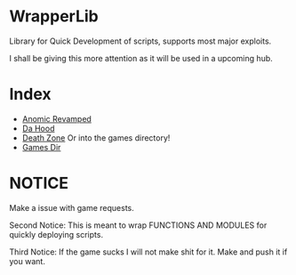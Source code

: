 # WrapperLib
Library for Quick Development of scripts, supports most major exploits.

I shall be giving this more attention as it will be used in a upcoming hub. 

# Index
- [Anomic Revamped](games/anomic-revamp)
- [Da Hood](games/da-hood)
- [Death Zone](games/death-zone)
Or into the games directory!
- [Games Dir](games)

# NOTICE
Make a issue with game requests. 

Second Notice: This is meant to wrap FUNCTIONS AND MODULES for quickly deploying scripts. 

Third Notice: If the game sucks I will not make shit for it. Make and push it if you want. 

